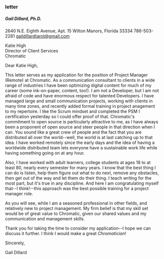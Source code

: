 ### letter 

##### **Gail Dillard, Ph.D.** 
2640 N.E. Eighth Avenue, Apt. 15 
Wilton Manors, Florida 33334 
786-503-2281 
<gaildillardtarot@gmail.com>  

Katie High  
Director of Client Services  
Chromatic 

Dear Katie High,  

This letter serves as my application for the position of Project Manager (Remote) at Chromatic. As a communication consultant to clients in a wide range of industries I have been optimizing digital content for much of my career (some ink-on-paper, content, too!). I am not a Developer, but I am not afraid of code and have enormous respect for talented Developers. I have managed large and small communication projects, working with clients in many time zones, and recently added formal training in project anagement to my repertoire. I like the Scrum mindset and completed the PSM I certification yesterday so I could offer proof of that. Chromatic's commitment to open source is particularly attractive to me, as I have always been a proponent of open source and steer people in that direction when I can. You sound like a great crew of people and the fact that you are distributed all over the world--well, the world is at last catching up to that idea. I have worked remotely since the early days and the idea of having a worldwide distributed team lets everyone have a sustainable work life while having something going on  at any hour.  

Also, I have worked with adult learners, college students at ages 18 to at least 80, nearly every semester for many years. I know that the best thing I can do is listen, help them figure out what to do next, remove any obstacles, then get out of the way and let them do their thing. I teach writing for the most part, but it's true in any discipline. And here I am congratulating myself that--I think!--this approach was the best possible training for a project manager role. 

As you will see, while I am a seasoned professional in other fields, and relatively new to project management. My firm belief is that my skill set would be of great value to Chromatic, given our shared values and my communication and management skills. 

Thank you for taking the time to consider my application--I hope we can discuss it further. I think I would make a great <i>Chromatician</i>!  

Sincerely,  

Gail Dillard 


